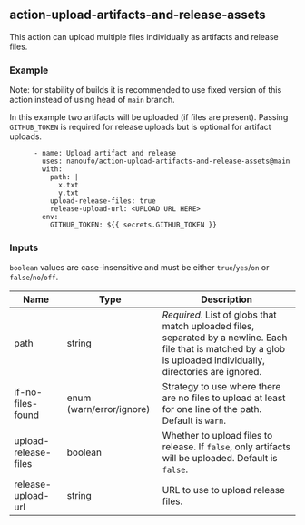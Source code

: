 ## action-upload-artifacts-and-release-assets
This action can upload multiple files individually as artifacts and release files.

### Example
Note: for stability of builds it is recommended to use fixed version of this action instead of using head of `main` branch.

In this example two artifacts will be uploaded (if files are present).
Passing `GITHUB_TOKEN` is required for release uploads but is optional for artifact uploads.
```
      - name: Upload artifact and release
        uses: nanoufo/action-upload-artifacts-and-release-assets@main
        with:
          path: |
            x.txt
            y.txt
          upload-release-files: true
          release-upload-url: <UPLOAD URL HERE>
        env:
          GITHUB_TOKEN: ${{ secrets.GITHUB_TOKEN }}
```

### Inputs
`boolean` values are case-insensitive and must be either `true`/`yes`/`on` or `false`/`no`/`off`.

| Name | Type | Description |
| ---- | ---  | ----------- |
| path | string | _Required_. List of globs that match uploaded files, separated by a newline. Each file that is matched by a glob is uploaded individually, directories are ignored. |
| if-no-files-found | enum (warn/error/ignore) | Strategy to use where there are no files to upload at least for one line of the path. Default is `warn`. |
| upload-release-files  | boolean | Whether to upload files to release. If `false`, only artifacts will be uploaded. Default is `false`. |
| release-upload-url  | string | URL to use to upload release files. |